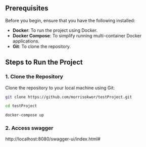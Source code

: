 
## Prerequisites

Before you begin, ensure that you have the following installed:

- **Docker**: To run the project using Docker.
- **Docker Compose**: To simplify running multi-container Docker applications.
- **Git**: To clone the repository.

## Steps to Run the Project

### 1. Clone the Repository

Clone the repository to your local machine using Git:

```bash
git clone https://github.com/morrisokwor/testProject.git

cd testProject

docker-compose up
```

### 2. Access swagger 
http://localhost:8080/swagger-ui/index.html#



